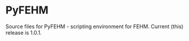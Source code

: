 PyFEHM
======

Source files for PyFEHM - scripting environment for FEHM. Current (this) release is 1.0.1.
